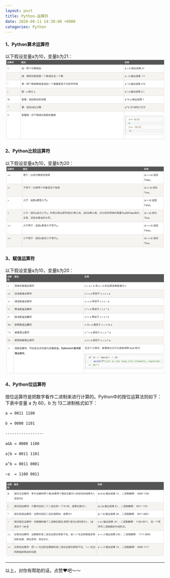 ```yaml
---
layout: post
title: Python-运算符
date: 2020-09-11 14:30:00 +0900
categories: Python
---
```

#### 1、Python算术运算符
以下假设变量a为10，变量b为21：
![image1](/assets/img/cc/operator-1.png)

#### 2、Python比较运算符
以下假设变量a为10，变量b为20：
![image2](/assets/img/cc/operator-2.png)

#### 3、赋值运算符
以下假设变量a为10，变量b为20：
![image3](/assets/img/cc/operator-3.png)

#### 4、Python位运算符
按位运算符是把数字看作二进制来进行计算的。Python中的按位运算法则如下：
下表中变量 a 为 60，b 为 13二进制格式如下：
```
a = 0011 1100

b = 0000 1101

-----------------

a&b = 0000 1100

a|b = 0011 1101

a^b = 0011 0001

~a  = 1100 0011
```

![image4](/assets/img/cc/operator-4.png)

---
以上，对你有帮助的话，点赞❤️吧～～
